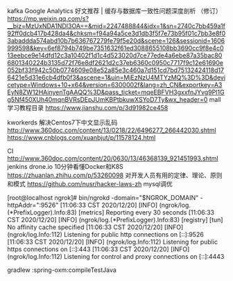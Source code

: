 kafka
Google Analytics
好文推荐 | 缓存与数据库一致性问题深度剖析 （修订）
	https://mp.weixin.qq.com/s?__biz=MzUxNDA1NDI3OA==&mid=2247488844&idx=1&sn=2740c7bb459a1f92ff0dcb417b428da4&chksm=f94a94a5ce3d1db3f5f7e73b95f01c7bb3e8f03abaddda574abd10b7b636767279fe79f5e20d&scene=126&sessionid=1606999598&key=6ef8794b749be7351632f61ed3088655108bb3690cc9f8e4c013eebce9e14dfd12c3a10402f1d1c4d523020d7ce77ede4a6ebe87a35bac806801340224b3135d72f76e8df2621d2c37eb6360c0950c7717f9c12e61690e052bf33f942c50b0774609e08e52a85e3c460a7d151cd7bd75132424118d176421e5d31e6cb4dfb0f3&ascene=1&uin=MjEzNzU4MTYzMQ%3D%3D&devicetype=Windows+10+x64&version=6300002f&lang=zh_CN&exportkey=A3EyN8ZW12HAinyenTgAAQQ%3D&pass_ticket=mqeEBFVH3gxxfnJYvg9PI1Gg5Nf450XUh40mqnBVRsDEpJUmKBPtbkuwXSYoD7Ty&wx_header=0
mall学习教程目录
	https://www.jianshu.com/p/3d91982ce458

kworkerds
解决Centos7下中文显示乱码
http://www.360doc.com/content/13/0218/22/6496277_266442030.shtml
https://www.cnblogs.com/xuanbjut/p/11578124.html

CI
http://www.360doc.com/content/20/0630/13/46368139_921451993.shtml
jenkins
drone.io
10分钟看懂Docker和K8S
	https://zhuanlan.zhihu.com/p/53260098
对开发人员有用的定律、理论、原则和模式
	https://github.com/nusr/hacker-laws-zh
mysql调优

[root@localhost ngrok]# bin/ngrokd -domain="$NGROK_DOMAIN" -httpAddr=":9526"
[11:06:33 CST 2020/12/20] [INFO] (ngrok/log.(*PrefixLogger).Info:83) [metrics] Reporting every 30 seconds
[11:06:33 CST 2020/12/20] [INFO] (ngrok/log.(*PrefixLogger).Info:83) [registry] [tun] No affinity cache specified
[11:06:33 CST 2020/12/20] [INFO] (ngrok/log.Info:112) Listening for public http connections on [::]:9526
[11:06:33 CST 2020/12/20] [INFO] (ngrok/log.Info:112) Listening for public https connections on [::]:443
[11:06:33 CST 2020/12/20] [INFO] (ngrok/log.Info:112) Listening for control and proxy connections on [::]:4443


gradlew :spring-oxm:compileTestJava